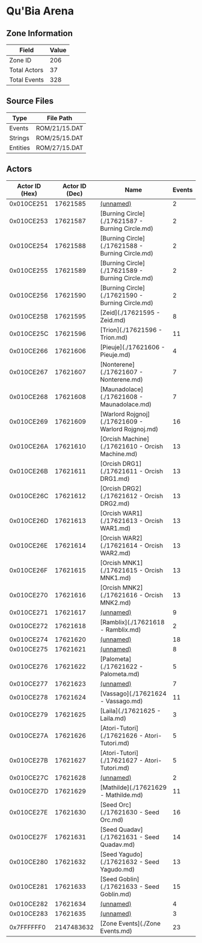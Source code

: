 # Qu'Bia Arena

## Zone Information

| Field        |   Value |
|--------------|---------|
| Zone ID      |     206 |
| Total Actors |      37 |
| Total Events |     328 |

## Source Files

| Type     | File Path     |
|----------|---------------|
| Events   | ROM/21/15.DAT |
| Strings  | ROM/25/15.DAT |
| Entities | ROM/27/15.DAT |

## Actors

| Actor ID (Hex)   |   Actor ID (Dec) | Name                                               |   Events |
|------------------|------------------|----------------------------------------------------|----------|
| 0x010CE251       |         17621585 | [(unnamed)](./17621585.md)                         |        2 |
| 0x010CE253       |         17621587 | [Burning Circle](./17621587 - Burning Circle.md)   |        2 |
| 0x010CE254       |         17621588 | [Burning Circle](./17621588 - Burning Circle.md)   |        2 |
| 0x010CE255       |         17621589 | [Burning Circle](./17621589 - Burning Circle.md)   |        2 |
| 0x010CE256       |         17621590 | [Burning Circle](./17621590 - Burning Circle.md)   |        2 |
| 0x010CE25B       |         17621595 | [Zeid](./17621595 - Zeid.md)                       |        8 |
| 0x010CE25C       |         17621596 | [Trion](./17621596 - Trion.md)                     |       11 |
| 0x010CE266       |         17621606 | [Pieuje](./17621606 - Pieuje.md)                   |        4 |
| 0x010CE267       |         17621607 | [Nonterene](./17621607 - Nonterene.md)             |        7 |
| 0x010CE268       |         17621608 | [Maunadolace](./17621608 - Maunadolace.md)         |        7 |
| 0x010CE269       |         17621609 | [Warlord Rojgnoj](./17621609 - Warlord Rojgnoj.md) |       16 |
| 0x010CE26A       |         17621610 | [Orcish Machine](./17621610 - Orcish Machine.md)   |       13 |
| 0x010CE26B       |         17621611 | [Orcish DRG1](./17621611 - Orcish DRG1.md)         |       13 |
| 0x010CE26C       |         17621612 | [Orcish DRG2](./17621612 - Orcish DRG2.md)         |       13 |
| 0x010CE26D       |         17621613 | [Orcish WAR1](./17621613 - Orcish WAR1.md)         |       13 |
| 0x010CE26E       |         17621614 | [Orcish WAR2](./17621614 - Orcish WAR2.md)         |       13 |
| 0x010CE26F       |         17621615 | [Orcish MNK1](./17621615 - Orcish MNK1.md)         |       13 |
| 0x010CE270       |         17621616 | [Orcish MNK2](./17621616 - Orcish MNK2.md)         |       13 |
| 0x010CE271       |         17621617 | [(unnamed)](./17621617.md)                         |        9 |
| 0x010CE272       |         17621618 | [Ramblix](./17621618 - Ramblix.md)                 |        2 |
| 0x010CE274       |         17621620 | [(unnamed)](./17621620.md)                         |       18 |
| 0x010CE275       |         17621621 | [(unnamed)](./17621621.md)                         |        8 |
| 0x010CE276       |         17621622 | [Palometa](./17621622 - Palometa.md)               |        5 |
| 0x010CE277       |         17621623 | [(unnamed)](./17621623.md)                         |        7 |
| 0x010CE278       |         17621624 | [Vassago](./17621624 - Vassago.md)                 |       11 |
| 0x010CE279       |         17621625 | [Laila](./17621625 - Laila.md)                     |        3 |
| 0x010CE27A       |         17621626 | [Atori-Tutori](./17621626 - Atori-Tutori.md)       |        5 |
| 0x010CE27B       |         17621627 | [Atori-Tutori](./17621627 - Atori-Tutori.md)       |        5 |
| 0x010CE27C       |         17621628 | [(unnamed)](./17621628.md)                         |        2 |
| 0x010CE27D       |         17621629 | [Mathilde](./17621629 - Mathilde.md)               |       11 |
| 0x010CE27E       |         17621630 | [Seed Orc](./17621630 - Seed Orc.md)               |       16 |
| 0x010CE27F       |         17621631 | [Seed Quadav](./17621631 - Seed Quadav.md)         |       14 |
| 0x010CE280       |         17621632 | [Seed Yagudo](./17621632 - Seed Yagudo.md)         |       13 |
| 0x010CE281       |         17621633 | [Seed Goblin](./17621633 - Seed Goblin.md)         |       15 |
| 0x010CE282       |         17621634 | [(unnamed)](./17621634.md)                         |        4 |
| 0x010CE283       |         17621635 | [(unnamed)](./17621635.md)                         |        3 |
| 0x7FFFFFF0       |       2147483632 | [Zone Events](./Zone Events.md)                    |       23 |